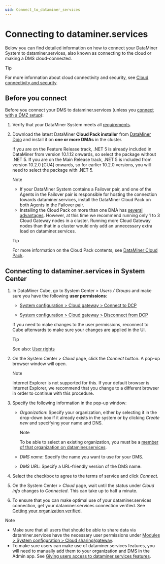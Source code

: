 ```yaml
---
uid: Connect_to_dataminer_services
---
```


# Connecting to dataminer.services

Below you can find detailed information on how to connect your DataMiner System to dataminer.services, also known as connecting to the cloud or making a DMS cloud-connected.

> [!TIP]
> For more information about cloud connectivity and security, see [Cloud connectivity and security](xref:Cloud_connectivity_and_security#connecting-to-dataminerservices).

## Before you connect

Before you connect your DMS to dataminer.services (unless you [connect with a DMZ setup](xref:Connect_to_cloud_with_DMZ)):

1. Verify that your DataMiner System meets all [requirements](xref:Connect_to_cloud_requirements).

1. Download the latest DataMiner **Cloud Pack installer** from [DataMiner Dojo](https://community.dataminer.services/dataminer-cloud-pack/) and install it on **one or more DMAs** in the cluster.

   If you are on the Feature Release track, .NET 5 is already included in DataMiner from version 10.1.12 onwards, so select the package without .NET 5. If you are on the Main Release track, .NET 5 is included from version 10.2.0 \[CU4] onwards, so for earlier 10.2.0 versions, you will need to select the package with .NET 5.

   > [!NOTE]
   >
   > - If your DataMiner System contains a Failover pair, and one of the Agents in the Failover pair is responsible for hosting the connection towards dataminer.services, install the DataMiner Cloud Pack on both Agents in the Failover pair.
   > - Installing the Cloud Pack on more than one DMA has [several advantages](xref:FAQ_DCP#do-all-agents-in-a-dms-have-to-be-connected-to-dataminerservices). However, at this time we recommend running only 1 to 3 Cloud Gateway nodes in a cluster. Running more Cloud Gateway nodes than that in a cluster would only add an unnecessary extra load on dataminer.services.

   > [!TIP]
   > For more information on the Cloud Pack contents, see [DataMiner Cloud Pack](xref:CloudPackages).

## Connecting to dataminer.services in System Center

1. In DataMiner Cube, go to System Center \> *Users / Groups* and make sure you have the following **user permissions**:

   - [System configuration > Cloud gateway > Connect to DCP](xref:DataMiner_user_permissions#modules--system-configuration--cloud-sharinggateway--connect-to-clouddcp)

   - [System configuration > Cloud gateway > Disconnect from DCP](xref:DataMiner_user_permissions#modules--system-configuration--cloud-sharinggateway--disconnect-from-clouddcp)

   If you need to make changes to the user permissions, reconnect to Cube afterwards to make sure your changes are applied in the UI.
   
   > [!TIP]
   > See also: [User rights](xref:User_rights)

1. On the System Center \> *Cloud* page, click the *Connect* button. A pop-up browser window will open.

   > [!NOTE]
   > Internet Explorer is not supported for this. If your default browser is Internet Explorer, we recommend that you change to a different browser in order to continue with this procedure.

1. Specify the following information in the pop-up window:

   - *Organization*: Specify your organization, either by selecting it in the drop-down box if it already exists in the system or by clicking *Create new* and specifying your name and DNS.

     > [!NOTE]
     > To be able to select an existing organization, you must be a [member of that organization on dataminer.services](xref:Giving_users_access_to_cloud_features).

   - *DMS name*: Specify the name you want to use for your DMS.

   - *DMS URL*: Specify a URL-friendly version of the DMS name.

1. Select the checkbox to agree to the terms of service and click *Connect*.

1. On the System Center \> *Cloud* page, wait until the status under *Cloud info* changes to *Connected*. This can take up to half a minute.

1. To ensure that you can make optimal use of your dataminer.services connection, get your dataminer.services connection verified. See [Getting your organization verified](xref:CloudConnectionVerification).

> [!NOTE]
>
> - Make sure that all users that should be able to share data via dataminer.services have the necessary user permissions under [Modules > System configuration > Cloud sharing/gateway](xref:DataMiner_user_permissions#modules--system-configuration--cloud-sharinggateway).
> - To make sure users can make use of dataminer.services features, you will need to manually add them to your organization and DMS in the Admin app. See [Giving users access to dataminer.services features](xref:Giving_users_access_to_cloud_features).
